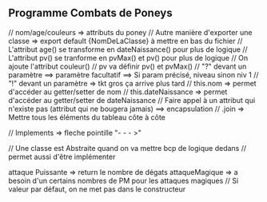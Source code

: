 ## Programme Combats de Poneys

// nom/age/couleurs => attributs du poney
// Autre manière d'exporter une classe => export default {NomDeLaClasse} à mettre en bas du fichier
// L'attribut age() se transforme en dateNaissance() pour plus de logique
// L'attribut pv() se tranforme en pvMax() et pv() pour plus de logique
// On ajoute l'attribut couleur()
// pv va définir pv() et pvMax()
// "?" devant un paramètre ==> paramètre facultatif ==> Si param précisé, niveau sinon niv 1
// "!" devant un paramètre => tkt gros ça arrive plus tard
// this.nom => permet d'accéder au getter/setter de nom
// this.dateNaissance => permet d'accéder au getter/setter de dateNaissance
// Faire appel à un attribut qui n'existe pas (attribut qui ne bougera jamais) ==> encapsulation
// .join => Mettre tous les éléments du tableau côte à côte

// Implements => fleche pointille "- - - >"

// Une classe est Abstraite quand on va mettre bcp de logique dedans
// permet aussi d'être implémenter

attaque Puissante => return le nombre de dégats
attaqueMagique => a besoin d'un certains nombres de PM pour les attaques magiques
// Si valeur par défaut, on ne met pas dans le constructeur
